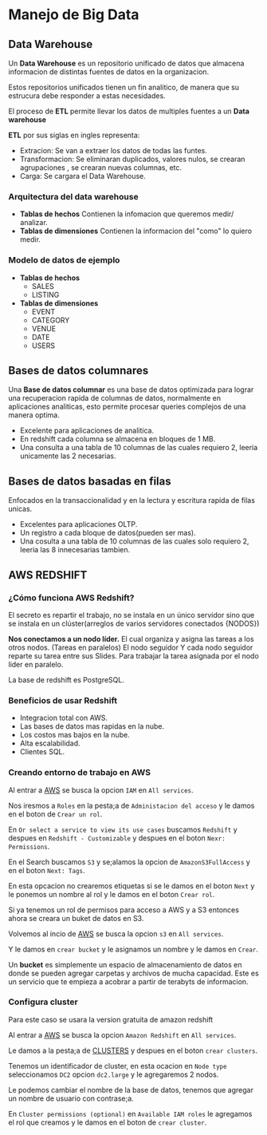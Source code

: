 # Manejo de Big Data

## Data Warehouse

Un **Data Warehouse** es un repositorio unificado de datos que almacena informacion de distintas fuentes de datos en la organizacion.

Estos repositorios unificados tienen un fin analitico, de manera que su estrucura debe responder a estas necesidades.

El proceso de **ETL** permite llevar los datos de multiples fuentes a un **Data warehouse**

**ETL** por sus siglas en ingles representa:
- Extracion: Se van a extraer los datos de todas las funtes.
- Transformacion: Se eliminaran duplicados, valores nulos, se crearan agrupaciones , se crearan nuevas columnas, etc.
- Carga: Se cargara el Data Warehouse.

### Arquitectura del data warehouse

- **Tablas de hechos**
Contienen la infomacion que queremos medir/ analizar.
- **Tablas de dimensiones**
Contienen la informacion del "como" lo quiero medir.

### Modelo de datos de ejemplo

- **Tablas de hechos**
    - SALES
    - LISTING
- **Tablas de dimensiones**
    - EVENT
    - CATEGORY
    - VENUE
    - DATE
    - USERS

## Bases de datos columnares

Una **Base de datos columnar** es una base de datos optimizada para lograr una recuperacion rapida de columnas de datos, normalmente en aplicaciones analiticas, esto permite procesar queries complejos de una manera optima.

- Excelente para aplicaciones de analitica.
- En redshift cada columna se almacena en bloques de 1 MB.
- Una consulta a una tabla de 10 columnas de las cuales requiero 2, leeria unicamente las 2 necesarias.

## Bases de datos basadas en filas
Enfocados en la transaccionalidad y en la lectura y escritura rapida de filas unicas.

- Excelentes para aplicaciones OLTP.
- Un registro a cada bloque de datos(pueden ser mas).
- Una cosulta a una tabla de 10 columnas de las cuales solo requiero 2, leeria las 8 innecesarias tambien.

## AWS REDSHIFT

### ¿Cómo funciona AWS Redshift?

El secreto es repartir el trabajo, no se instala en un único servidor sino que se instala en un clúster(arreglos de varios servidores conectados {NODOS})

**Nos conectamos a un nodo líder.**
El cual organiza y asigna las tareas a los otros nodos. (Tareas en paralelos)
El nodo seguidor
Y cada nodo seguidor reparte su tarea entre sus Slides. Para trabajar la tarea asignada por el nodo lider en paralelo.

La base de redshift es PostgreSQL.

### Beneficios de usar Redshift

- Integracion total con AWS.
- Las bases de datos mas rapidas en la nube.
- Los costos mas bajos en la nube.
- Alta escalabilidad.
- Clientes SQL.

### Creando entorno de trabajo en AWS

Al entrar a [AWS](https://us-east-2.console.aws.amazon.com/console/home?region=us-east-2 "AWS") se busca la opcion `IAM` en `All services`.

Nos iresmos a `Roles` en la pesta;a de `Administacion del acceso` y le damos en el boton de `Crear un rol`.

En `Or select a service to view its use cases` buscamos `Redshift` y despues en `Redshift - Customizable` y despues en el boton `Nexr: Permissions`.

En el Search buscamos `S3` y se;alamos la opcion de `AmazonS3FullAccess` y en el boton `Next: Tags`.

En esta opcacion no crearemos etiquetas si se le damos en el boton `Next` y le ponemos un nombre al rol y le damos en el boton `Crear rol`.

Si ya tenemos un rol de permisos para acceso a AWS y a S3 entonces ahora se creara un buket de datos en S3.

Volvemos al incio de [AWS](https://us-east-2.console.aws.amazon.com/console/home?region=us-east-2 "AWS") se busca la opcion `s3` en `All services`.

Y le damos en `crear bucket` y le asignamos un nombre y le damos en `Crear`.

Un **bucket** es simplemente un espacio de almacenamiento de datos en donde se pueden agregar carpetas y archivos de mucha capacidad. Este es un servicio que te empieza a acobrar a partir de terabyts de informacion.

### Configura cluster

Para este caso se usara la version gratuita de amazon redshift

Al entrar a [AWS](https://us-east-2.console.aws.amazon.com/console/home?region=us-east-2 "AWS") se busca la opcion `Amazon Redshift` en `All services`.

Le damos a la pesta;a de [CLUSTERS](https://us-east-2.console.aws.amazon.com/redshiftv2/home?region=us-east-2#clusters "CLUSTERS") y despues en el boton `crear clusters`.

Tenemos un identificador de cluster, en esta ocacion en `Node type` seleccionamos `DC2` opcion `dc2.large` y le agregaremos 2 nodos.

Le podemos cambiar el nombre de la base de datos, tenemos que agregar un nombre de usuario con contrase;a.

En `Cluster permissions (optional)` en `Available IAM roles` le agregamos el rol que creamos y le damos en el boton de `crear cluster`.